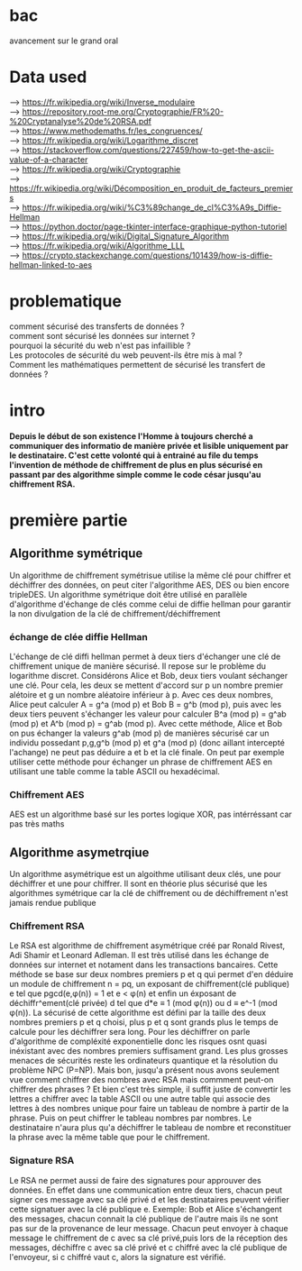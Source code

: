# bac
avancement sur le grand oral

# Data used
--> https://fr.wikipedia.org/wiki/Inverse_modulaire <br>
--> https://repository.root-me.org/Cryptographie/FR%20-%20Cryptanalyse%20de%20RSA.pdf <br>
--> https://www.methodemaths.fr/les_congruences/ <br>
--> https://fr.wikipedia.org/wiki/Logarithme_discret <br>
--> https://stackoverflow.com/questions/227459/how-to-get-the-ascii-value-of-a-character <br>
--> https://fr.wikipedia.org/wiki/Cryptographie <br>
--> https://fr.wikipedia.org/wiki/Décomposition_en_produit_de_facteurs_premiers <br>
--> https://fr.wikipedia.org/wiki/%C3%89change_de_cl%C3%A9s_Diffie-Hellman <br>
--> https://python.doctor/page-tkinter-interface-graphique-python-tutoriel <br>
--> https://fr.wikipedia.org/wiki/Digital_Signature_Algorithm <br>
--> https://fr.wikipedia.org/wiki/Algorithme_LLL <br>
--> https://crypto.stackexchange.com/questions/101439/how-is-diffie-hellman-linked-to-aes <br>

# problematique

comment sécurisé des transferts de données ?<br>
comment sont sécurisé les données sur internet ?<br>
pourquoi la sécurité du web n'est pas infaillible ?<br>
Les protocoles de sécurité du web peuvent-ils être mis à mal ?<br>
Comment les mathématiques permettent de sécurisé les transfert de données ?<br>

# intro

<h4>Depuis le début de son existence l'Homme à toujours cherché a communiquer des informatio de manière privée et lisible uniquement par le destinataire. C'est cette volonté qui à entrainé au file du temps l'invention de méthode de chiffrement de plus en plus sécurisé en passant par des algorithme simple comme le code césar jusqu'au chiffrement RSA.</h4>

# première partie

<h2>Algorithme symétrique</h2>
<p>Un algorithme de chiffrement symétrisue utilise la même clé pour chiffrer et déchiffrer des données, on peut citer l'algorithme AES, DES ou bien encore tripleDES. Un algorithme symétrique doit être utilisé en parallèle d'algorithme d'échange de clés comme celui de diffie hellman pour garantir la non divulgation de la clé de chiffrement/déchiffrement</p>
<h3>échange de clée diffie Hellman</h3>
<p>L'échange de clé diffi hellman permet à deux tiers d'échanger une clé de chiffrement unique de manière sécurisé. Il repose sur le problème du logarithme discret. Considérons Alice et Bob, deux tiers voulant séchanger une clé. Pour cela, les deux se mettent d'accord sur p un nombre premier alétoire et g un nombre aléatoire inférieur à p. Avec ces deux nombres, Alice peut calculer A = g^a (mod p) et Bob B = g^b (mod p), puis avec les deux tiers peuvent s'échanger les valeur pour calculer B^a (mod p) = g^ab (mod p) et A^b (mod p) = g^ab (mod p). Avec cette méthode, Alice et Bob on pus échanger la valeurs g^ab (mod p) de manières sécurisé car un individu possedant p,g,g^b (mod p) et g^a (mod p) (donc aillant intercepté l'achange) ne peut pas déduire a et b et la clé finale. On peut par exemple utiliser cette méthode pour échanger un phrase de chiffrement AES en utilisant une table comme la table ASCII ou hexadécimal.</p>
<h3>Chiffrement AES</h3>
<p>AES est un algorithme basé sur les portes logique XOR, pas intérréssant car pas très maths</p>
<h2>Algorithme asymetrqiue</h2>
<p>Un algorithme asymétrique est un algoithme utilisant deux clés, une pour déchiffrer et une pour chiffrer. Il sont en théorie plus sécurisé que les algorithmes symétrique car la clé de chiffrement ou de déchiffrement n'est jamais rendue publique</p>
<h3>Chiffrement RSA</h3>
<p>Le RSA est algorithme de chiffrement asymétrique créé par Ronald Rivest, Adi Shamir et Leonard Adleman. Il est très utilisé dans les échange de données sur internet et notament dans les transactions bancaires. Cette méthode se base sur deux nombres premiers p et q qui permet d'en déduire un module de chiffrement n = pq, un exposant de chiffrement(clé publique) e tel que pgcd(e,φ(n)) = 1 et e < φ(n) et enfin un éxposant de déchiffr^ement(clé privée) d tel que d*e ≡ 1 (mod φ(n)) ou d ≡ e^-1 (mod φ(n)). La sécurisé de cette algorithme est défini par la taille des deux nombres premiers p et q choisi, plus p et q sont grands plus le temps de calcule pour les déchiffrer sera long. Pour les déchiffrer on parle d'algorithme de compléxité exponentielle donc les risques osnt quasi inéxistant avec des nombres premiers suffisament grand. Les plus grosses menaces de sécurités reste les ordinateurs quantique et la résolution du problème NPC (P=NP). Mais bon, jusqu'a présent nous avons seulement vue comment chiffrer des nombres avec RSA mais commment peut-on chiffrer des phrases ? Et bien c'est très simple, il suffit juste de convertir les lettres a chiffrer avec la table ASCII ou une autre table qui associe des lettres à des nombres unique pour faire un tableau de nombre à partir de la phrase. Puis on peut chiffrer le tableau nombres par nombres. Le destinataire n'aura plus qu'a déchiffrer le tableau de nombre et reconstituer la phrase avec la même table que pour le chiffrement.</p>
<h3>Signature RSA</h3>
<p>Le RSA ne permet aussi de faire des signatures pour approuver des données. En effet dans une communication entre deux tiers, chacun peut signer ces message avec sa clé privé d et les destinataires peuvent vérifier cette signatuer avec la clé publique e. Exemple: Bob et Alice s'échangent des messages, chacun connait la clé publique de l'autre mais ils ne sont pas sur de la provenance de leur message. Chacun peut envoyer à chaque message le chiffrement de c avec sa clé privé,puis lors de la réception des messages, déchiffre c avec sa clé privé et c chiffré avec la clé publique de l'envoyeur, si c chiffré vaut c, alors la signature est vérifié. </p>
